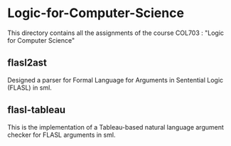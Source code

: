 # Logic-for-Computer-Science
This directory contains all the assignments of the course COL703 : "Logic for Computer Science"

## flasl2ast
Designed a parser for Formal Language for Arguments in Sentential Logic (FLASL) in sml.

## flasl-tableau
This is the implementation of a Tableau-based natural language argument checker for FLASL arguments in sml.

